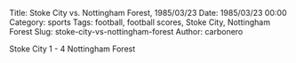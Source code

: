Title: Stoke City vs. Nottingham Forest, 1985/03/23
Date: 1985/03/23 00:00
Category: sports
Tags: football, football scores, Stoke City, Nottingham Forest
Slug: stoke-city-vs-nottingham-forest
Author: carbonero


Stoke City 1 - 4 Nottingham Forest
